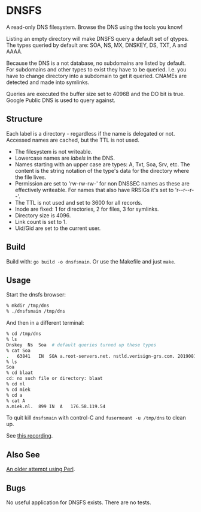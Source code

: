 # DNSFS

A read-only DNS filesystem. Browse the DNS using the tools you know!

Listing an empty directory will make DNSFS query a default set of qtypes. The types queried by
default are: SOA, NS, MX, DNSKEY, DS, TXT, A and AAAA.

Because the DNS is a not database, no subdomains are listed by default. For subdomains and other
types to exist they have to be queried. I.e. you have to change directory into a subdomain to get it
queried. CNAMEs are detected and made into symlinks.

Queries are executed the buffer size set to 4096B and the DO bit is true. Google Public DNS is used
to query against.

## Structure

Each label is a directory - regardless if the name is delegated or not. Accessed names are
cached, but the TTL is not used.

* The filesystem is not writeable.
* Lowercase names are *labels* in the DNS.
* Names starting with an upper case are types: A, Txt, Soa, Srv, etc. The content is the string
  notation of the type's data for the directory where the file lives.
* Permission are set to 'rw-rw-rw-' for non DNSSEC names as these are effectively writeable. For
  names that also have RRSIGs it's set to 'r--r--r--'.
* The TTL is not used and set to 3600 for all records.
* Inode are fixed: 1 for directories, 2 for files, 3 for symlinks.
* Directory size is 4096.
* Link count is set to 1.
* Uid/Gid are set to the current user.

## Build

Build with: `go build -o dnsfsmain`. Or use the Makefile and just `make`.

## Usage

Start the dnsfs browser:

~~~ sh
% mkdir /tmp/dns
% ./dnsfsmain /tmp/dns
~~~

And then in a different terminal:

~~~ sh
% cd /tmp/dns
% ls
Dnskey  Ns  Soa  # default queries turned up these types
% cat Soa
.	63841	IN	SOA	a.root-servers.net. nstld.verisign-grs.com. 2019081000 1800 900 604800 86400
% ls
Soa
% cd blaat
cd: no such file or directory: blaat
% cd nl
% cd miek
% cd a
% cat A
a.miek.nl.	899	IN	A	176.58.119.54
~~~

To quit kill `dnsfsmain` with control-C and `fusermount -u /tmp/dns` to clean up.

See [this recording](https://asciinema.org/a/cphAcSWynSxuyGGiEhn9za8On).

## Also See

[An older attempt using Perl](https://miek.nl/2010/december/04/a-dns-filesystem/).

## Bugs

No useful application for DNSFS exists. There are no tests.
